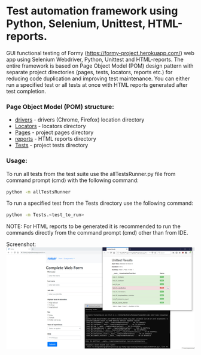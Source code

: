 # Test automation framework using Python, Selenium, Unittest, HTML-reports.
GUI functional testing of Formy (https://formy-project.herokuapp.com/) web app using Selenium Webdriver, Python, Unittest and HTML-reports. 
The entire framework is based on Page Object Model (POM) design pattern with separate project directories (pages, tests, locators, reports etc.) for reducing code duplication and improving test maintenance. You can either run a specified test or all tests at once with HTML reports generated after test completion.

### Page Object Model (POM) structure:

- [drivers]() - drivers (Chrome, Firefox) location directory
- [Locators]() - locators directory
- [Pages]() - project pages directory
- [reports]() - HTML reports directory
- [Tests]() - project tests directory

### Usage:
To run all tests from the test suite use the allTestsRunner.py file from command prompt (cmd) with the following command:
```sh
python -m allTestsRunner
```
To run a specified test from the Tests directory use the following command:
```sh
python -m Tests.<test_to_run>
```
NOTE: For HTML reports to be generated it is recommended to run the commands directly from the command prompt (cmd) other than from IDE.

Screenshot:
![Formy app testing screenshot](https://github.com/valeriybercha/qa-py-formy-app-testing/blob/master/screenshot.jpg)